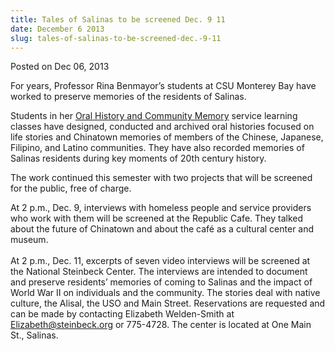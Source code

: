 ```yaml
---
title: Tales of Salinas to be screened Dec. 9 11
date: December 6 2013
slug: tales-of-salinas-to-be-screened-dec.-9-11
---
```


 



<span class="date">Posted on Dec 06, 2013    </span>
<p>For years, Professor Rina Benmayor&#x2019;s students at CSU Monterey
Bay have worked to preserve memories of the residents of
Salinas.</p>
<p>Students in her <a href="https://hcom.csumb.edu/oral-history" rel="nofollow">Oral History and Community Memory</a> service
learning classes have designed,&#xA0;conducted and archived oral
histories focused on life stories and Chinatown memories of members
of the Chinese, Japanese, Filipino, and Latino communities. They
have also recorded memories of Salinas residents during key moments
of 20th century history.</p>
<p>The work continued this semester with two projects that will be
screened for the public, free of charge.</p>
<p>At 2 p.m., Dec. 9, interviews with homeless people and service
providers who work with them will be screened at the Republic Cafe.
They talked about the future of Chinatown and about the caf&#xE9; as a
cultural center and museum.<br>
<br>
At 2 p.m., Dec. 11, excerpts of seven video interviews will be
screened at the National Steinbeck Center. The interviews are
intended to document and preserve residents&#x2019; memories of coming to
Salinas and the impact of World War II on individuals and the
community. The stories deal with native culture, the Alisal, the
USO and Main Street. Reservations are requested and can be made by
contacting Elizabeth Welden-Smith at <a href="mailto:Elizabeth@steinbeck.org">Elizabeth@steinbeck.org</a> or
775-4728. The center is located at One Main St., Salinas.</br></br></p>





```
